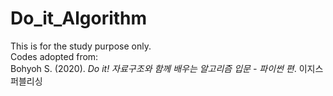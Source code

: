# Do_it_Algorithm
This is for the study purpose only.<br>
Codes adopted from:<br>
Bohyoh S. (2020). *Do it! 자료구조와 함께 배우는 알고리즘 입문 - 파이썬 편*. 이지스 퍼블리싱
